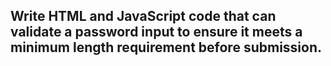 ##  Write HTML and JavaScript code that can validate a password input to ensure it meets a minimum length requirement before submission.
